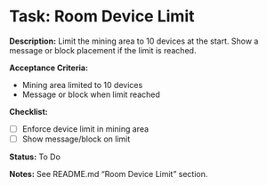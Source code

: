 # Task: Room Device Limit

**Description:**
Limit the mining area to 10 devices at the start. Show a message or block placement if the limit is reached.

**Acceptance Criteria:**
- Mining area limited to 10 devices
- Message or block when limit reached

**Checklist:**
- [ ] Enforce device limit in mining area
- [ ] Show message/block on limit

**Status:** To Do

**Notes:**
See README.md “Room Device Limit” section. 